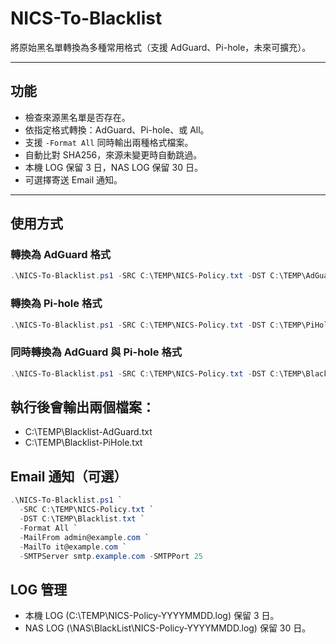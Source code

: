 # NICS-To-Blacklist

將原始黑名單轉換為多種常用格式（支援 AdGuard、Pi-hole，未來可擴充）。

---

## 功能
- 檢查來源黑名單是否存在。
- 依指定格式轉換：AdGuard、Pi-hole、或 All。
- 支援 `-Format All` 同時輸出兩種格式檔案。
- 自動比對 SHA256，來源未變更時自動跳過。
- 本機 LOG 保留 3 日，NAS LOG 保留 30 日。
- 可選擇寄送 Email 通知。

---

## 使用方式

### 轉換為 AdGuard 格式
```powershell
.\NICS-To-Blacklist.ps1 -SRC C:\TEMP\NICS-Policy.txt -DST C:\TEMP\AdGuard.txt -Format AdGuard
```

### 轉換為 Pi-hole 格式
```powershell
.\NICS-To-Blacklist.ps1 -SRC C:\TEMP\NICS-Policy.txt -DST C:\TEMP\PiHole.txt -Format Pi-hole
```

### 同時轉換為 AdGuard 與 Pi-hole 格式
```powershell
.\NICS-To-Blacklist.ps1 -SRC C:\TEMP\NICS-Policy.txt -DST C:\TEMP\Blacklist.txt -Format All
```

## 執行後會輸出兩個檔案：
- C:\TEMP\Blacklist-AdGuard.txt
- C:\TEMP\Blacklist-PiHole.txt

## Email 通知（可選）
```powershell
.\NICS-To-Blacklist.ps1 `
  -SRC C:\TEMP\NICS-Policy.txt `
  -DST C:\TEMP\Blacklist.txt `
  -Format All `
  -MailFrom admin@example.com `
  -MailTo it@example.com `
  -SMTPServer smtp.example.com -SMTPPort 25
```

## LOG 管理
- 本機 LOG (C:\TEMP\NICS-Policy-YYYYMMDD.log) 保留 3 日。
- NAS LOG (\\NAS\BlackList\NICS-Policy-YYYYMMDD.log) 保留 30 日。
